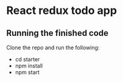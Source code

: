 # React redux todo app


## Running the finished code

Clone the repo and run the following:

- cd starter
- npm install
- npm start


